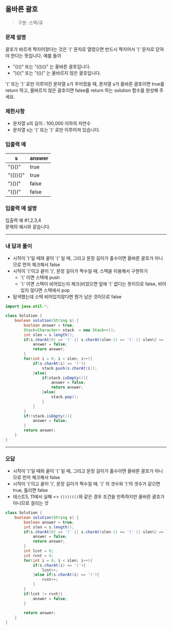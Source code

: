 ## 올바른 괄호

> 구분: 스택/큐

### 문제 설명

괄호가 바르게 짝지어졌다는 것은 '(' 문자로 열렸으면 반드시 짝지어서 ')' 문자로 닫혀야 한다는 뜻입니다. 예를 들어

- "()()" 또는 "(())()" 는 올바른 괄호입니다.
- ")()(" 또는 "(()(" 는 올바르지 않은 괄호입니다.

'(' 또는 ')' 로만 이루어진 문자열 s가 주어졌을 때, 문자열 s가 올바른 괄호이면 true를 return 하고, 올바르지 않은 괄호이면 false를 return 하는 solution 함수를 완성해 주세요.

### 제한사항

- 문자열 s의 길이 : 100,000 이하의 자연수
- 문자열 s는 '(' 또는 ')' 로만 이루어져 있습니다.

### 입출력 예

| s        | answer |
| -------- | ------ |
| "()()"   | true   |
| "(())()" | true   |
| ")()("   | false  |
| "(()("   | false  |

### 입출력 예 설명

입출력 예 #1,2,3,4<br>
문제의 예시와 같습니다.

---

### 내 답과 풀이

- 시작이 ')'일 때와 끝이 '(' 일 때, 그리고 문장 길이가 홀수이면 올바른 괄호가 아니므로 먼저 체크해서 false
- 시작이 '('이고 끝이 ')', 문장 길이가 짝수일 때, 스택을 이용해서 구현하기
  - '(' 이면 스택에 push
  - ')' 이면 스택이 비어있는지 체크(비었으면 앞에 '(' 없다는 뜻이므로 false, 비어있지 않다면 스택에서 pop
- 탐색했는데 스택 비어있지않다면 뭔가 남은 것이므로 false 

```java
import java.util.*;

class Solution {
    boolean solution(String s) {
        boolean answer = true;
        Stack<Character> stack  = new Stack<>();
        int slen = s.length();
        if(s.charAt(0) == ')' || s.charAt(slen-1) == '(' || slen%2 == 1){
            answer = false;
            return answer;
        }
        for(int i = 0; i < slen; i++){
            if(s.charAt(i) == '('){
                stack.push(s.charAt(i));
            }else{
                if(stack.isEmpty()){
                    answer = false;
                    return answer;
                }else{
                    stack.pop();
                }
            }
        }
        if(!stack.isEmpty()){
            answer = false;
        }
        return answer;
    }
}
```

---

### 오답

* 시작이 ')'일 때와 끝이 '(' 일 때, 그리고 문장 길이가 홀수이면 올바른 괄호가 아니므로 먼저 체크해서 false
* 시작이 '('이고 끝이 ')', 문장 길이가 짝수일 때. '(' 의 갯수와 ')'의 갯수가 같으면 true, 틀리면 false
* 테스트5, 11에서 실패  => `()))((()`와 같은 경우 조건을 만족하지만 올바른 괄호가 아니므로 걸리는 것

```java
class Solution {
    boolean solution(String s) {
        boolean answer = true;
        int slen = s.length();
        if(s.charAt(0) == ')' || s.charAt(slen-1) == '(' || slen%2 == 1){
            answer = false;
            return answer;
        }
        int lcnt = 0;
        int rcnt = 0;
        for(int i = 0; i < slen; i++){
            if(s.charAt(i) == '('){
                lcnt++;
            }else if(s.charAt(i) == ')'){
                rcnt++;
            }
        }
        if(lcnt != rcnt){
            answer = false;
        }
        
        return answer;
    }
}
```



